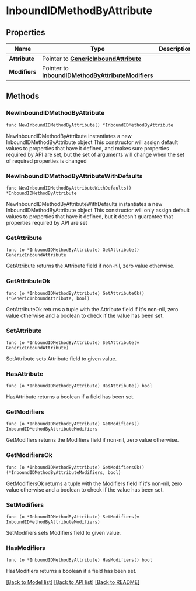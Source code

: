 # InboundIDMethodByAttribute

## Properties

Name | Type | Description | Notes
------------ | ------------- | ------------- | -------------
**Attribute** | Pointer to [**GenericInboundAttribute**](GenericInboundAttribute.md) |  | [optional] 
**Modifiers** | Pointer to [**InboundIDMethodByAttributeModifiers**](InboundIDMethodByAttributeModifiers.md) |  | [optional] 

## Methods

### NewInboundIDMethodByAttribute

`func NewInboundIDMethodByAttribute() *InboundIDMethodByAttribute`

NewInboundIDMethodByAttribute instantiates a new InboundIDMethodByAttribute object
This constructor will assign default values to properties that have it defined,
and makes sure properties required by API are set, but the set of arguments
will change when the set of required properties is changed

### NewInboundIDMethodByAttributeWithDefaults

`func NewInboundIDMethodByAttributeWithDefaults() *InboundIDMethodByAttribute`

NewInboundIDMethodByAttributeWithDefaults instantiates a new InboundIDMethodByAttribute object
This constructor will only assign default values to properties that have it defined,
but it doesn't guarantee that properties required by API are set

### GetAttribute

`func (o *InboundIDMethodByAttribute) GetAttribute() GenericInboundAttribute`

GetAttribute returns the Attribute field if non-nil, zero value otherwise.

### GetAttributeOk

`func (o *InboundIDMethodByAttribute) GetAttributeOk() (*GenericInboundAttribute, bool)`

GetAttributeOk returns a tuple with the Attribute field if it's non-nil, zero value otherwise
and a boolean to check if the value has been set.

### SetAttribute

`func (o *InboundIDMethodByAttribute) SetAttribute(v GenericInboundAttribute)`

SetAttribute sets Attribute field to given value.

### HasAttribute

`func (o *InboundIDMethodByAttribute) HasAttribute() bool`

HasAttribute returns a boolean if a field has been set.

### GetModifiers

`func (o *InboundIDMethodByAttribute) GetModifiers() InboundIDMethodByAttributeModifiers`

GetModifiers returns the Modifiers field if non-nil, zero value otherwise.

### GetModifiersOk

`func (o *InboundIDMethodByAttribute) GetModifiersOk() (*InboundIDMethodByAttributeModifiers, bool)`

GetModifiersOk returns a tuple with the Modifiers field if it's non-nil, zero value otherwise
and a boolean to check if the value has been set.

### SetModifiers

`func (o *InboundIDMethodByAttribute) SetModifiers(v InboundIDMethodByAttributeModifiers)`

SetModifiers sets Modifiers field to given value.

### HasModifiers

`func (o *InboundIDMethodByAttribute) HasModifiers() bool`

HasModifiers returns a boolean if a field has been set.


[[Back to Model list]](../README.md#documentation-for-models) [[Back to API list]](../README.md#documentation-for-api-endpoints) [[Back to README]](../README.md)


